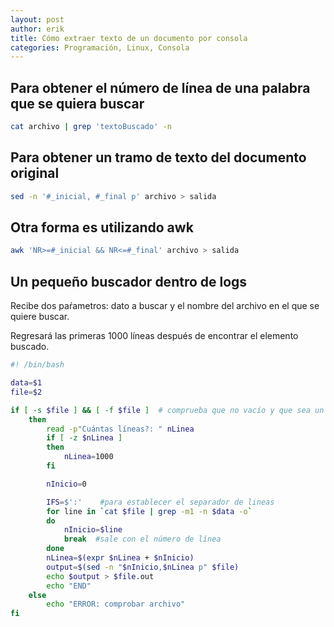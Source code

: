 ```yaml
---
layout: post
author: erik
title: Cómo extraer texto de un documento por consola
categories: Programación, Linux, Consola
---
```


## Para obtener el número de línea de una palabra que se quiera buscar
```sh
cat archivo | grep 'textoBuscado' -n
```

## Para obtener un tramo de texto del documento original
```sh
sed -n '#_inicial, #_final p' archivo > salida
```

## Otra forma es utilizando **awk**

```sh
awk 'NR>=#_inicial && NR<=#_final' archivo > salida
```

## Un pequeño buscador dentro de logs
Recibe dos paŕametros: dato a buscar y el nombre del archivo en el que se quiere buscar.

Regresará las primeras 1000 líneas después de encontrar el elemento buscado.
~~~sh
#! /bin/bash

data=$1
file=$2

if [ -s $file ] && [ -f $file ]  # comprueba que no vacío y que sea un archivo
	then
		read -p"Cuántas líneas?: " nLinea
		if [ -z $nLinea ]
		then
			nLinea=1000
		fi

		nInicio=0

		IFS=$':'	#para establecer el separador de lineas
		for line in `cat $file | grep -m1 -n $data -o`
		do
			nInicio=$line
			break  #sale con el número de línea
		done
		nLinea=$(expr $nLinea + $nInicio)
		output=$(sed -n "$nInicio,$nLinea p" $file)
		echo $output > $file.out
		echo "END"
	else
		echo "ERROR: comprobar archivo"
fi
~~~

